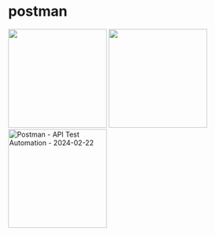 # postman
[<img width="200" src="https://github.com/JSini/postman/assets/79960101/384169ee-2fde-4a54-85c3-75b96e03079d">](https://badgr.com/public/assertions/v9ldmTM1SAG0tSpbFrnUBg)
[<img width="200" src="https://github.com/JSini/postman/assets/79960101/411032e1-1e18-4564-9a71-bdd02767423b">](https://badgr.com/public/assertions/VYEtiPwiRay18E7SkrE5rg)
[<img width="200" alt="Postman - API Test Automation - 2024-02-22" src="https://github.com/JSini/postman/assets/79960101/d7509a66-0ad7-4e0f-9b6a-e712d1c203e7">](https://badgr.com/public/assertions/oGj_l0yZTfeR96HG07dZAA)

